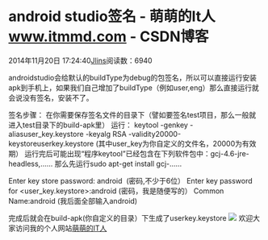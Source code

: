 
# android studio签名 - 萌萌的It人 www.itmmd.com - CSDN博客


2014年11月20日 17:24:40[Jlins](https://me.csdn.net/dyllove98)阅读数：6940


androidstudio会给默认的buildType为debug的包签名，所以可以直接运行安装apk到手机上，如果我们自己增加了buildType（例如user,eng）那么直接运行就会说没有签名，安装不了。

签名步骤：
在你需要保存签名文件的目录下（譬如要签名test项目，那么一般就进入test目录下的build-apk里）
运行：
keytool -genkey -aliasuser_key.keystore -keyalg RSA -validity20000-keystoreuserkey.keystore
(其中user_key为你自定义的文件名，20000为有效期）
运行完后可能出现“程序keytool”已经包含在下列软件包中：gcj-4.6-jre-headless,……
那么先运行sudo apt-get install gcj-……

Enter key store password: android  (密码,不少于6位）
Enter key password for <user_key.keystore>:android (密码，我是随便写的）
Common Name:android
(我后面全部输入android)

完成后就会在build-apk(你自定义的目录）下生成了userkey.keystore
![](http://images.cnitblog.com/blog/437282/201411/041405283617635.gif)
欢迎大家访问我的个人网站[萌萌的IT人](http://www.itmmd.com)

